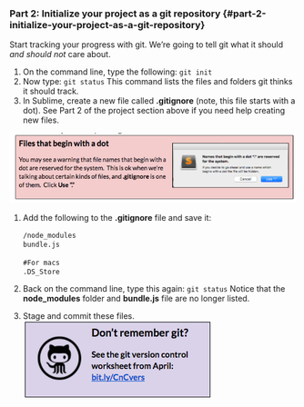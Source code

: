 ### Part 2: Initialize your project as a git repository {#part-2-initialize-your-project-as-a-git-repository}

Start tracking your progress with git. We’re going to tell git what it should _and should not_ care about.

1.  On the command line, type the following: ``git init``
2.  Now type: ``git status`` This command lists the files and folders git thinks it should track.
3.  In Sublime, create a new file called **.gitignore** (note, this file starts with a dot). See Part 2 of the project section above if you need help creating new files.

![](../images/18.png)

1.  Add the following to the **.gitignore** file and save it:

        /node_modules
        bundle.js
        
        #For macs
        .DS_Store

1.  Back on the command line, type this again: ``git status`` Notice that the **node_modules** folder and **bundle.js** file are no longer listed.
2.  Stage and commit these files.
[![](../images/git.png)](http://bit.ly/CnCvers)
